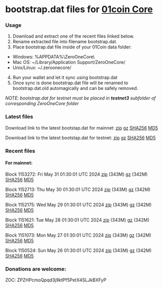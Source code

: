 # bootstrap.dat files for [01coin Core](https://01coin.io)

### Usage

1. Download and extract one of the recent files linked below.
2. Rename extracted file into filename bootstrap.dat.
3. Place bootstrap.dat file inside of your 01Coin data folder:
 - Windows: %APPDATA%\ZeroOneCore\
 - Mac OS: ~/Library/Application Support/ZeroOneCore/
 - Unix/Linux: ~/.zeroonecore/
4. Run your wallet and let it sync using bootstrap.dat
5. Once sync is done bootstrap.dat file will be renamed to bootstrap.dat.old automagically and can be safely removed.

_NOTE: bootstrap.dat for testnet must be placed in **testnet3** subfolder of corresponding ZeroOneCore folder_

### Latest files
Download link to the latest bootstap.dat for mainnet: [zip](https://files.01coin.io/mainnet/bootstrap.dat.zip) [gz](https://files.01coin.io/mainnet/bootstrap.dat.tar.gz) [SHA256](https://files.01coin.io/mainnet/sha256.txt) [MD5](https://files.01coin.io/mainnet/md5.txt)

Download link to the latest bootstap.dat for testnet: [zip](https://files.01coin.io/testnet/bootstrap.dat.zip) [gz](https://files.01coin.io/testnet/bootstrap.dat.tar.gz) [SHA256](https://files.01coin.io/testnet/sha256.txt) [MD5](https://files.01coin.io/testnet/md5.txt)

### Recent files

#### For mainnet:

Block 1153272: Fri May 31 01:30:01 UTC 2024 [zip](https://files.01coin.io/mainnet/2024-05-31/bootstrap.dat.zip) (343M) [gz](https://files.01coin.io/mainnet/2024-05-31/bootstrap.dat.tar.gz) (342M) [SHA256](https://files.01coin.io/mainnet/2024-05-31/sha256.txt) [MD5](https://files.01coin.io/mainnet/2024-05-31/md5.txt)

Block 1152713: Thu May 30 01:30:01 UTC 2024 [zip](https://files.01coin.io/mainnet/2024-05-30/bootstrap.dat.zip) (343M) [gz](https://files.01coin.io/mainnet/2024-05-30/bootstrap.dat.tar.gz) (342M) [SHA256](https://files.01coin.io/mainnet/2024-05-30/sha256.txt) [MD5](https://files.01coin.io/mainnet/2024-05-30/md5.txt)

Block 1152175: Wed May 29 01:30:01 UTC 2024 [zip](https://files.01coin.io/mainnet/2024-05-29/bootstrap.dat.zip) (343M) [gz](https://files.01coin.io/mainnet/2024-05-29/bootstrap.dat.tar.gz) (342M) [SHA256](https://files.01coin.io/mainnet/2024-05-29/sha256.txt) [MD5](https://files.01coin.io/mainnet/2024-05-29/md5.txt)

Block 1151621: Tue May 28 01:30:01 UTC 2024 [zip](https://files.01coin.io/mainnet/2024-05-28/bootstrap.dat.zip) (343M) [gz](https://files.01coin.io/mainnet/2024-05-28/bootstrap.dat.tar.gz) (342M) [SHA256](https://files.01coin.io/mainnet/2024-05-28/sha256.txt) [MD5](https://files.01coin.io/mainnet/2024-05-28/md5.txt)

Block 1151073: Mon May 27 01:30:01 UTC 2024 [zip](https://files.01coin.io/mainnet/2024-05-27/bootstrap.dat.zip) (343M) [gz](https://files.01coin.io/mainnet/2024-05-27/bootstrap.dat.tar.gz) (342M) [SHA256](https://files.01coin.io/mainnet/2024-05-27/sha256.txt) [MD5](https://files.01coin.io/mainnet/2024-05-27/md5.txt)

Block 1150524: Sun May 26 01:30:01 UTC 2024 [zip](https://files.01coin.io/mainnet/2024-05-26/bootstrap.dat.zip) (343M) [gz](https://files.01coin.io/mainnet/2024-05-26/bootstrap.dat.tar.gz) (342M) [SHA256](https://files.01coin.io/mainnet/2024-05-26/sha256.txt) [MD5](https://files.01coin.io/mainnet/2024-05-26/md5.txt)


### Donations are welcome:

ZOC: ZPZHPcmoQpqd3j9ktPf5PetX4SLJkBXFyP

